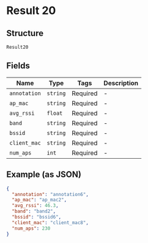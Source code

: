 
# Result 20

## Structure

`Result20`

## Fields

| Name | Type | Tags | Description |
|  --- | --- | --- | --- |
| `annotation` | `string` | Required | - |
| `ap_mac` | `string` | Required | - |
| `avg_rssi` | `float` | Required | - |
| `band` | `string` | Required | - |
| `bssid` | `string` | Required | - |
| `client_mac` | `string` | Required | - |
| `num_aps` | `int` | Required | - |

## Example (as JSON)

```json
{
  "annotation": "annotation6",
  "ap_mac": "ap_mac2",
  "avg_rssi": 46.3,
  "band": "band2",
  "bssid": "bssid6",
  "client_mac": "client_mac8",
  "num_aps": 230
}
```

